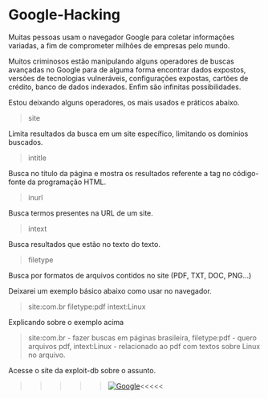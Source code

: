 # Google-Hacking

Muitas pessoas usam o navegador Google para coletar informações variadas, a fim de comprometer milhões de empresas pelo mundo.

Muitos criminosos estão manipulando alguns operadores de buscas avançadas no Google para de alguma forma encontrar dados expostos, versões de tecnologias vulneráveis, configurações expostas, cartões de crédito, banco de dados indexados. Enfim são infinitas possibilidades.

Estou deixando alguns operadores, os mais usados e práticos abaixo.

> site

Limita resultados da busca em um site específico, limitando os domínios buscados.

> intitle

Busca no título da página e mostra os resultados referente a tag <intitle> no código-fonte da programação HTML.

> inurl

Busca termos presentes na URL de um site.

> intext

Busca resultados que estão no texto do texto.

> filetype

Busca por formatos de arquivos contidos no site (PDF, TXT, DOC, PNG...)

Deixarei um exemplo básico abaixo como usar no navegador.
> site:com.br filetype:pdf intext:Linux

Explicando sobre o exemplo acima


> site:com.br - fazer buscas em páginas brasileira, filetype:pdf - quero arquivos pdf, intext:Linux - relacionado ao pdf com textos sobre Linux no arquivo.

Acesse o site da exploit-db sobre o assunto.
>>>>>[![Google](https://img.shields.io/badge/google-4285F4?style=for-the-badge&logo=google&logoColor=white=l&link=https://www.exploit-db.com/google-hacking-database)](https://www.exploit-db.com/google-hacking-database)<<<<<
